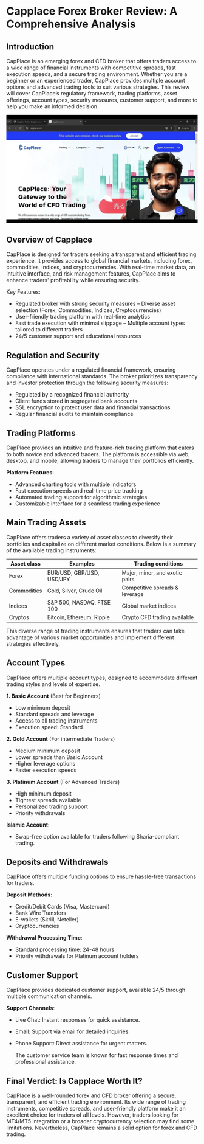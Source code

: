 Capplace Forex Broker Review: A Comprehensive Analysis
======================================================

Introduction
------------

CapPlace is an emerging forex and CFD broker that offers traders access to a wide range of financial instruments with competitive spreads, fast execution speeds, and a secure trading environment. Whether you are a beginner or an experienced trader, CapPlace provides multiple account options and advanced trading tools to suit various strategies.
This review will cover CapPlace’s regulatory framework, trading platforms, asset offerings, account types, security measures, customer support, and more to help you make an informed decision.

![image](https://github.com/Broker-review/Capplace-review/blob/9ff6582fc98a3b9281cc09b7a33949f7edfa0a0b/capplace%20home%20screen.jpg)

Overview of Capplace
--------------------

CapPlace is designed for traders seeking a transparent and efficient trading experience. It provides access to global financial markets, including forex, commodities, indices, and cryptocurrencies. With real-time market data, an intuitive interface, and risk management features, CapPlace aims to enhance traders' profitability while ensuring security.

Key Features: 
- Regulated broker with strong security measures
– Diverse asset selection (Forex, Commodities, Indices, Cryptocurrencies)
- User-friendly trading platform with real-time analytics
- Fast trade execution with minimal slippage
– Multiple account types tailored to different traders
- 24/5 customer support and educational resources

Regulation and Security
-----------------------

CapPlace operates under a regulated financial framework, ensuring compliance with international standards. The broker prioritizes transparency and investor protection through the following security measures:
- Regulated by a recognized financial authority
- Client funds stored in segregated bank accounts
- SSL encryption to protect user data and financial transactions
- Regular financial audits to maintain compliance

Trading Platforms
-----------------

CapPlace provides an intuitive and feature-rich trading platform that caters to both novice and advanced traders. The platform is accessible via web, desktop, and mobile, allowing traders to manage their portfolios efficiently.

**Platform Features**: 
- Advanced charting tools with multiple indicators
- Fast execution speeds and real-time price tracking
- Automated trading support for algorithmic strategies
- Customizable interface for a seamless trading experience


Main Trading Assets
-------------------

CapPlace offers traders a variety of asset classes to diversify their portfolios and capitalize on different market conditions. Below is a summary of the available trading instruments:

| **Asset class** | **Examples** | **Trading conditions**|
|-------------| -------------- | --------------------- |
| Forex | EUR/USD, GBP/USD, USD/JPY | Major, minor, and exotic pairs |
| Commodities | Gold, Silver, Crude Oil | Competitive spreads & leverage |
| Indices | S&P 500, NASDAQ, FTSE 100 | Global market indices |
| Cryptos | Bitcoin, Ethereum, Ripple | Crypto CFD trading available |


This diverse range of trading instruments ensures that traders can take advantage of various market opportunities and implement different strategies effectively.


Account Types
-------------

CapPlace offers multiple account types, designed to accommodate different trading styles and levels of expertise.

**1\. Basic Account** (Best for Beginners) 
- Low minimum deposit
- Standard spreads and leverage
- Access to all trading instruments
- Execution speed: Standard

**2\. Gold Account** (For intermediate Traders) 
- Medium minimum deposit
- Lower spreads than Basic Account
- Higher leverage options
- Faster execution speeds

**3\. Platinum Account** (For Advanced Traders) 
- High minimum deposit
- Tightest spreads available
- Personalized trading support
- Priority withdrawals

**Islamic Account**: 
- Swap-free option available for traders following Sharia-compliant trading.


Deposits and Withdrawals
------------------------

CapPlace offers multiple funding options to ensure hassle-free transactions for traders.

**Deposit Methods**: 
- Credit/Debit Cards (Visa, Mastercard)
- Bank Wire Transfers
- E-wallets (Skrill, Neteller)
- Cryptocurrencies

**Withdrawal Processing Time**: 
- Standard processing time: 24-48 hours
- Priority withdrawals for Platinum account holders


Customer Support
----------------

CapPlace provides dedicated customer support, available 24/5 through multiple communication channels.

**Support Channels**: 
- Live Chat: Instant responses for quick assistance.
- Email: Support via email for detailed inquiries.
- Phone Support: Direct assistance for urgent matters.

  The customer service team is known for fast response times and professional assistance.


Final Verdict: Is Capplace Worth It?
------------------------------------

CapPlace is a well-rounded forex and CFD broker offering a secure, transparent, and efficient trading environment. Its wide range of trading instruments, competitive spreads, and user-friendly platform make it an excellent choice for traders of all levels.
However, traders looking for MT4/MT5 integration or a broader cryptocurrency selection may find some limitations. Nevertheless, CapPlace remains a solid option for forex and CFD trading.
